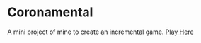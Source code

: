 # Coronamental

A mini project of mine to create an incremental game.
<a href="https://up937100.github.io/Coronamental/" target="_blank">Play Here</a>
